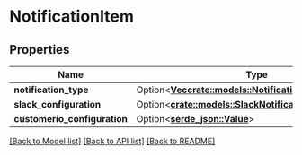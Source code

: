 # NotificationItem

## Properties

Name | Type | Description | Notes
------------ | ------------- | ------------- | -------------
**notification_type** | Option<[**Vec<crate::models::NotificationType>**](NotificationType.md)> |  | [optional]
**slack_configuration** | Option<[**crate::models::SlackNotificationConfiguration**](SlackNotificationConfiguration.md)> |  | [optional]
**customerio_configuration** | Option<[**serde_json::Value**](.md)> |  | [optional]

[[Back to Model list]](../README.md#documentation-for-models) [[Back to API list]](../README.md#documentation-for-api-endpoints) [[Back to README]](../README.md)


